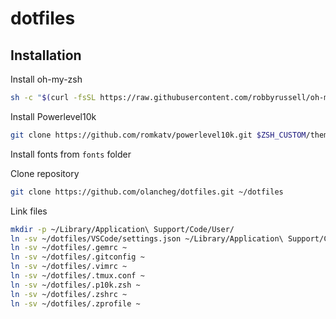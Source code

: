 dotfiles
========

Installation
------------
Install oh-my-zsh
```sh
sh -c "$(curl -fsSL https://raw.githubusercontent.com/robbyrussell/oh-my-zsh/master/tools/install.sh)"
```

Install Powerlevel10k
```sh
git clone https://github.com/romkatv/powerlevel10k.git $ZSH_CUSTOM/themes/powerlevel10k
```

Install fonts from `fonts` folder

Clone repository
```sh
git clone https://github.com/olancheg/dotfiles.git ~/dotfiles
```

Link files
```sh
mkdir -p ~/Library/Application\ Support/Code/User/
ln -sv ~/dotfiles/VSCode/settings.json ~/Library/Application\ Support/Code/User/
ln -sv ~/dotfiles/.gemrc ~
ln -sv ~/dotfiles/.gitconfig ~
ln -sv ~/dotfiles/.vimrc ~
ln -sv ~/dotfiles/.tmux.conf ~
ln -sv ~/dotfiles/.p10k.zsh ~
ln -sv ~/dotfiles/.zshrc ~
ln -sv ~/dotfiles/.zprofile ~
```
